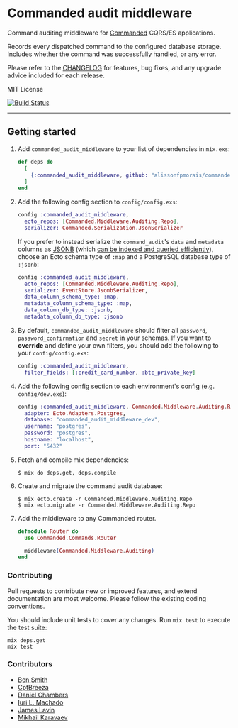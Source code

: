 # Commanded audit middleware

Command auditing middleware for [Commanded](https://github.com/commanded/commanded) CQRS/ES applications.

Records every dispatched command to the configured database storage. Includes whether the command was successfully handled, or any error.

Please refer to the [CHANGELOG](CHANGELOG.md) for features, bug fixes, and any upgrade advice included for each release.

MIT License

[![Build Status](https://travis-ci.com/commanded/commanded-audit-middleware.svg?branch=master)](https://travis-ci.com/commanded/commanded-audit-middleware)

---

## Getting started

1. Add `commanded_audit_middleware` to your list of dependencies in `mix.exs`:

   ```elixir
   def deps do
     [
       {:commanded_audit_middleware, github: "alissonfpmorais/commanded-audit-middleware", ref: "main"}
     ]
   end
   ```

2. Add the following config section to `config/config.exs`:

   ```elixir
   config :commanded_audit_middleware,
     ecto_repos: [Commanded.Middleware.Auditing.Repo],
     serializer: Commanded.Serialization.JsonSerializer
   ```

   If you prefer to instead serialize the `command_audit`'s `data` and `metadata` columns as [JSONB](https://www.postgresql.org/docs/current/datatype-json.html) (which [can be indexed and queried efficiently](https://www.postgresql.org/docs/current/functions-json.html)), choose an Ecto schema type of `:map` and a PostgreSQL database type of `:jsonb`:

   ```elixir
   config :commanded_audit_middleware,
     ecto_repos: [Commanded.Middleware.Auditing.Repo],
     serializer: EventStore.JsonbSerializer,
     data_column_schema_type: :map,
     metadata_column_schema_type: :map,
     data_column_db_type: :jsonb,
     metadata_column_db_type: :jsonb
   ```

3. By default, `commanded_audit_middleware` should filter all `password`, `password_confirmation` and `secret` in your schemas. If you want to **override** and define your own filters, you should add the following to your `config/config.exs`:

   ```elixir
   config :commanded_audit_middleware,
     filter_fields: [:credit_card_number, :btc_private_key]
   ```

4. Add the following config section to each environment's config (e.g. `config/dev.exs`):

   ```elixir
   config :commanded_audit_middleware, Commanded.Middleware.Auditing.Repo,
     adapter: Ecto.Adapters.Postgres,
     database: "commanded_audit_middleware_dev",
     username: "postgres",
     password: "postgres",
     hostname: "localhost",
     port: "5432"
   ```

5. Fetch and compile mix dependencies:

   ```console
   $ mix do deps.get, deps.compile
   ```

6. Create and migrate the command audit database:

   ```console
   $ mix ecto.create -r Commanded.Middleware.Auditing.Repo
   $ mix ecto.migrate -r Commanded.Middleware.Auditing.Repo
   ```

7. Add the middleware to any Commanded router.

   ```elixir
   defmodule Router do
     use Commanded.Commands.Router

     middleware(Commanded.Middleware.Auditing)
   end
   ```

### Contributing

Pull requests to contribute new or improved features, and extend documentation are most welcome. Please follow the existing coding conventions.

You should include unit tests to cover any changes. Run `mix test` to execute the test suite:

```console
mix deps.get
mix test
```

### Contributors

- [Ben Smith](https://github.com/slashdotdash)
- [CptBreeza](https://github.com/CptBreeza)
- [Daniel Chambers](https://github.com/hoodsuphopeshigh)
- [Iuri L. Machado](https://github.com/imetallica)
- [James Lavin](https://github.com/JamesLavin)
- [Mikhail Karavaev](https://github.com/mkaravaev)
